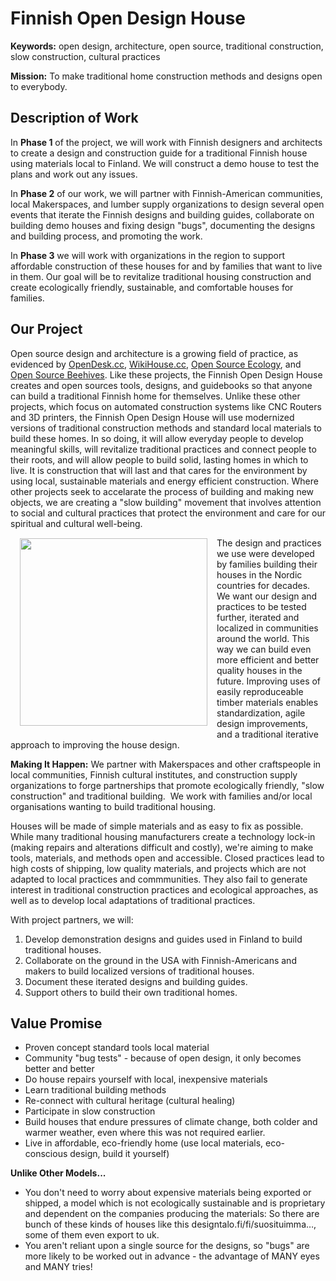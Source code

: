 Finnish Open Design House
=========================

**Keywords:** open design, architecture, open source, traditional construction, slow construction, cultural practices

**Mission:** To make traditional home construction methods and designs open to everybody.

Description of Work
-------------------
In **Phase 1** of the project, we will work with Finnish designers and architects to create a design and construction guide for a traditional Finnish house using materials local to Finland. We will construct a demo house to test the plans and work out any issues.

In **Phase 2** of our work, we will partner with Finnish-American communities, local Makerspaces, and lumber supply organizations to design several open events that iterate the Finnish designs and building guides, collaborate on building demo houses and fixing design "bugs", documenting the designs and building process, and promoting the work.

In **Phase 3** we will work with organizations in the region to support affordable construction of these houses for and by families that want to live in them. Our goal will be to revitalize traditional housing construction and create ecologically friendly, sustainable, and comfortable houses for families.

Our Project
-----------
Open source design and architecture is a growing field of practice, as evidenced by [OpenDesk.cc](http://www.opendesk.cc), [WikiHouse.cc](http://www.wikihouse.cc/), [Open Source Ecology](http://opensourceecology.org), and [Open Source Beehives](http://opensourcebeehives.net). Like these projects, the Finnish Open Design House creates and open sources tools, designs, and guidebooks so that anyone can build a traditional Finnish home for themselves. Unlike these other projects, which focus on automated construction systems like CNC Routers and 3D printers, the Finnish Open Design House will use modernized versions of traditional construction methods and standard local materials to build these homes. In so doing, it will allow everyday people to develop meaningful skills, will revitalize traditional practices and connect people to their roots, and will allow people to build solid, lasting homes in which to live. It is construction that will last and that cares for the environment by using local, sustainable materials and energy efficient construction. Where other projects seek to accelarate the process of building and making new objects, we are creating a "slow building" movement that involves attention to social and cultural practices that protect the environment and care for our spiritual and cultural well-being.
<img src="http://media-cache-ec0.pinimg.com/originals/63/86/95/6386959f542617938cfe5cdd29a702e3.jpg" height="300" align="left" hspace="15" vspace="15" />

The design and practices we use were developed by families building their houses in the Nordic countries for decades. We want our design and practices to be tested further, iterated and localized in communities around the world. This way we can build even more efficient and better quality houses in the future. Improving uses of easily reproduceable timber materials enables standardization, agile design improvements, and a traditional iterative approach to improving the house design.

**Making It Happen:** We partner with Makerspaces and other craftspeople in local communities, Finnish cultural institutes, and construction supply organizations to forge partnerships that promote ecologically friendly, &quot;slow construction&quot; and traditional building.&nbsp; We work with families and&#x2F;or local organisations wanting to build traditional housing.

Houses will be made of simple materials and as easy to fix as possible. While many traditional housing manufacturers create a technology lock-in (making repairs and alterations difficult and costly), we're aiming to make tools, materials, and methods open and accessible. Closed practices lead to high costs of shipping, low quality materials, and projects which are not adapted to local practices and commmunities. They also fail to generate interest in traditional construction practices and ecological approaches, as well as to develop local adaptations of traditional practices. 

With project partners, we will:

1. Develop demonstration designs and guides used in Finland to build traditional houses.
2. Collaborate on the ground in the USA with Finnish-Americans and makers to build localized versions of traditional houses.
3. Document these iterated designs and building guides.
4. Support others to build their own traditional homes. 

Value Promise
-------------

*   Proven concept standard tools local material
*   Community &quot;bug tests&quot; - because of open design, it only becomes better and better
*   Do house repairs yourself with local, inexpensive materials
*   Learn traditional building methods
*   Re-connect with cultural heritage (cultural healing)
*   Participate in slow construction
*   Build houses that endure pressures of climate change, both colder and warmer weather, even where this was not required earlier.
*   Live in affordable, eco-friendly home (use local materials, eco-conscious design, build it yourself)

**Unlike Other Models...**
*   You don&#x27;t need to worry about expensive materials being exported or shipped, a model which is not ecologically sustainable and is proprietary and dependent on the companies producing the materials: So there are bunch of these kinds of houses like this designtalo.fi&#x2F;fi&#x2F;suosituimma&#8230;, some of them even export to uk.
*   You aren&#x27;t reliant upon a single source for the designs, so &quot;bugs&quot; are more likely to be worked out in advance - the advantage of MANY eyes and MANY tries!
